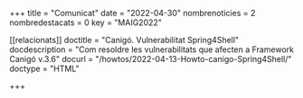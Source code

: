 +++
title             = "Comunicat"
date	 	  	  = "2022-04-30"
nombrenoticies    = 2
nombredestacats   = 0
key 		  	  = "MAIG2022"

[[relacionats]]
doctitle          = "Canigó. Vulnerabilitat Spring4Shell"
docdescription    = "Com resoldre les vulnerabilitats que afecten a Framework Canigó v.3.6"
docurl            = "/howtos/2022-04-13-Howto-canigo-Spring4Shell/"
doctype           = "HTML"

+++
